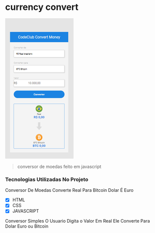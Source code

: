 # currency convert

<!---Esses são exemplos. Veja https://shields.io para outras pessoas ou para personalizar este conjunto de escudos. Você pode querer incluir dependências, status do projeto e informações de licença aqui--->


<img src="33.PNG" alt="exemplo imagem">

> conversor de moedas feito em javascript 
### Tecnologias Utilizadas No Projeto

Conversor De Moedas Converte Real Para Bitcoin Dolar É Euro

- [x] HTML 
- [x] CSS
- [x] JAVASCRIPT

Conversor Simples O Usuario Digita o Valor Em Real Ele Converte Para Dolar Euro ou Bitcoin

